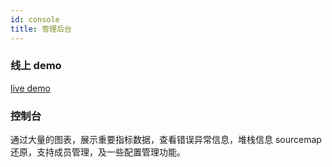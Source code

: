 ```yaml
---
id: console
title: 管理后台
---
```


### 线上 demo
[live demo](https://dora.nancode.cn)

### 控制台

通过大量的图表，展示重要指标数据，查看错误异常信息，堆栈信息 sourcemap 还原，支持成员管理，及一些配置管理功能。
